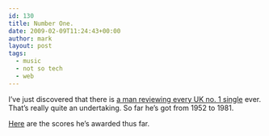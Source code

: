 ```yaml
---
id: 130
title: Number One.
date: 2009-02-09T11:24:43+00:00
author: mark
layout: post
tags:
  - music
  - not so tech
  - web
---
```

I&#8217;ve just discovered that there is [a man reviewing every UK no. 1 single](http://freakytrigger.co.uk/popular/) ever. That&#8217;s really quite an undertaking. So far he&#8217;s got from 1952 to 1981.

[Here](http://freakytrigger.co.uk/populist/) are the scores he&#8217;s awarded thus far.